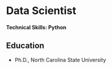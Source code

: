 # Data Scientist

#### Technical Skills: Python

## Education
- Ph.D., North Carolina State University
